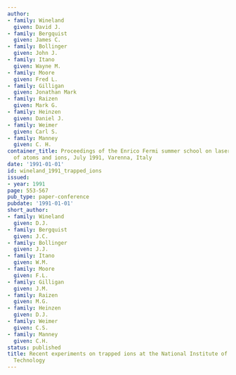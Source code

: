 ```yaml
---
author:
- family: Wineland
  given: David J.
- family: Bergquist
  given: James C.
- family: Bollinger
  given: John J.
- family: Itano
  given: Wayne M.
- family: Moore
  given: Fred L.
- family: Gilligan
  given: Jonathan Mark
- family: Raizen
  given: Mark G.
- family: Heinzen
  given: Daniel J.
- family: Weimer
  given: Carl S.
- family: Manney
  given: C. H.
container_title: Proceedings of the Enrico Fermi summer school on laser manipulation
  of atoms and ions, July 1991, Varenna, Italy
date: '1991-01-01'
id: wineland_1991_trapped_ions
issued:
- year: 1991
page: 553-567
pub_type: paper-conference
pubdate: '1991-01-01'
short_author:
- family: Wineland
  given: D.J.
- family: Bergquist
  given: J.C.
- family: Bollinger
  given: J.J.
- family: Itano
  given: W.M.
- family: Moore
  given: F.L.
- family: Gilligan
  given: J.M.
- family: Raizen
  given: M.G.
- family: Heinzen
  given: D.J.
- family: Weimer
  given: C.S.
- family: Manney
  given: C.H.
status: published
title: Recent experiments on trapped ions at the National Institute of Standards and
  Technology
---
```


